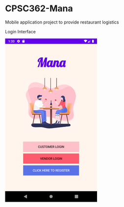 # CPSC362-Mana
Mobile application project to provide restaurant logistics

Login Interface
<p align="left">
  <img src="https://github.com/preetdesai025/CPSC362-Mana/blob/master/InterfaceImages/Mana_login_prototype.png" width="300" title="hover text">
</p>
